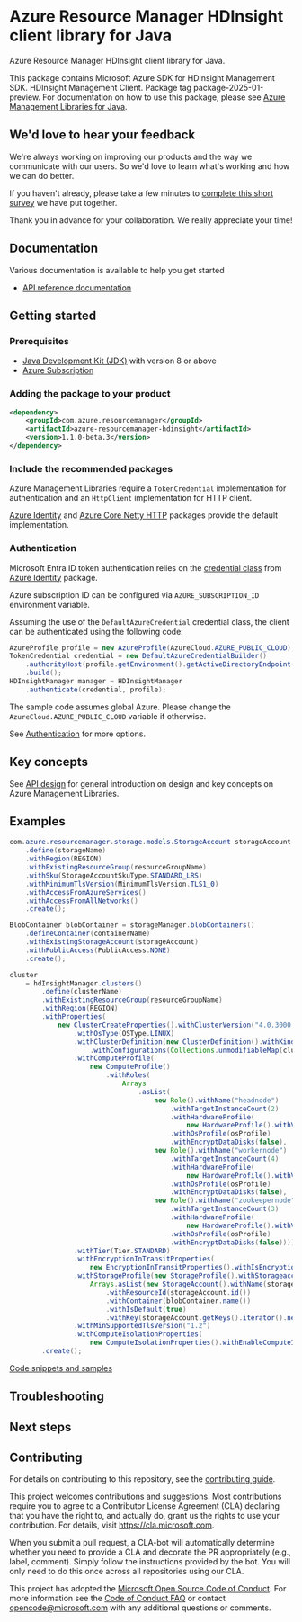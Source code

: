 # Azure Resource Manager HDInsight client library for Java

Azure Resource Manager HDInsight client library for Java.

This package contains Microsoft Azure SDK for HDInsight Management SDK. HDInsight Management Client. Package tag package-2025-01-preview. For documentation on how to use this package, please see [Azure Management Libraries for Java](https://aka.ms/azsdk/java/mgmt).

## We'd love to hear your feedback

We're always working on improving our products and the way we communicate with our users. So we'd love to learn what's working and how we can do better.

If you haven't already, please take a few minutes to [complete this short survey][survey] we have put together.

Thank you in advance for your collaboration. We really appreciate your time!

## Documentation

Various documentation is available to help you get started

- [API reference documentation][docs]

## Getting started

### Prerequisites

- [Java Development Kit (JDK)][jdk] with version 8 or above
- [Azure Subscription][azure_subscription]

### Adding the package to your product

[//]: # ({x-version-update-start;com.azure.resourcemanager:azure-resourcemanager-hdinsight;current})
```xml
<dependency>
    <groupId>com.azure.resourcemanager</groupId>
    <artifactId>azure-resourcemanager-hdinsight</artifactId>
    <version>1.1.0-beta.3</version>
</dependency>
```
[//]: # ({x-version-update-end})

### Include the recommended packages

Azure Management Libraries require a `TokenCredential` implementation for authentication and an `HttpClient` implementation for HTTP client.

[Azure Identity][azure_identity] and [Azure Core Netty HTTP][azure_core_http_netty] packages provide the default implementation.

### Authentication

Microsoft Entra ID token authentication relies on the [credential class][azure_identity_credentials] from [Azure Identity][azure_identity] package.

Azure subscription ID can be configured via `AZURE_SUBSCRIPTION_ID` environment variable.

Assuming the use of the `DefaultAzureCredential` credential class, the client can be authenticated using the following code:

```java
AzureProfile profile = new AzureProfile(AzureCloud.AZURE_PUBLIC_CLOUD);
TokenCredential credential = new DefaultAzureCredentialBuilder()
    .authorityHost(profile.getEnvironment().getActiveDirectoryEndpoint())
    .build();
HDInsightManager manager = HDInsightManager
    .authenticate(credential, profile);
```

The sample code assumes global Azure. Please change the `AzureCloud.AZURE_PUBLIC_CLOUD` variable if otherwise.

See [Authentication][authenticate] for more options.

## Key concepts

See [API design][design] for general introduction on design and key concepts on Azure Management Libraries.

## Examples

```java
com.azure.resourcemanager.storage.models.StorageAccount storageAccount = storageManager.storageAccounts()
    .define(storageName)
    .withRegion(REGION)
    .withExistingResourceGroup(resourceGroupName)
    .withSku(StorageAccountSkuType.STANDARD_LRS)
    .withMinimumTlsVersion(MinimumTlsVersion.TLS1_0)
    .withAccessFromAzureServices()
    .withAccessFromAllNetworks()
    .create();

BlobContainer blobContainer = storageManager.blobContainers()
    .defineContainer(containerName)
    .withExistingStorageAccount(storageAccount)
    .withPublicAccess(PublicAccess.NONE)
    .create();

cluster
    = hdInsightManager.clusters()
        .define(clusterName)
        .withExistingResourceGroup(resourceGroupName)
        .withRegion(REGION)
        .withProperties(
            new ClusterCreateProperties().withClusterVersion("4.0.3000.1")
                .withOsType(OSType.LINUX)
                .withClusterDefinition(new ClusterDefinition().withKind("SPARK")
                    .withConfigurations(Collections.unmodifiableMap(clusterDefinition)))
                .withComputeProfile(
                    new ComputeProfile()
                        .withRoles(
                            Arrays
                                .asList(
                                    new Role().withName("headnode")
                                        .withTargetInstanceCount(2)
                                        .withHardwareProfile(
                                            new HardwareProfile().withVmSize("standard_e8_v3"))
                                        .withOsProfile(osProfile)
                                        .withEncryptDataDisks(false),
                                    new Role().withName("workernode")
                                        .withTargetInstanceCount(4)
                                        .withHardwareProfile(
                                            new HardwareProfile().withVmSize("standard_e8_v3"))
                                        .withOsProfile(osProfile)
                                        .withEncryptDataDisks(false),
                                    new Role().withName("zookeepernode")
                                        .withTargetInstanceCount(3)
                                        .withHardwareProfile(
                                            new HardwareProfile().withVmSize("standard_a2_v2"))
                                        .withOsProfile(osProfile)
                                        .withEncryptDataDisks(false))))
                .withTier(Tier.STANDARD)
                .withEncryptionInTransitProperties(
                    new EncryptionInTransitProperties().withIsEncryptionInTransitEnabled(false))
                .withStorageProfile(new StorageProfile().withStorageaccounts(
                    Arrays.asList(new StorageAccount().withName(storageName + ".blob.core.windows.net")
                        .withResourceId(storageAccount.id())
                        .withContainer(blobContainer.name())
                        .withIsDefault(true)
                        .withKey(storageAccount.getKeys().iterator().next().value()))))
                .withMinSupportedTlsVersion("1.2")
                .withComputeIsolationProperties(
                    new ComputeIsolationProperties().withEnableComputeIsolation(false)))
        .create();
```
[Code snippets and samples](https://github.com/Azure/azure-sdk-for-java/blob/main/sdk/hdinsight/azure-resourcemanager-hdinsight/SAMPLE.md)


## Troubleshooting

## Next steps

## Contributing

For details on contributing to this repository, see the [contributing guide][cg].

This project welcomes contributions and suggestions. Most contributions require you to agree to a Contributor License Agreement (CLA) declaring that you have the right to, and actually do, grant us the rights to use your contribution. For details, visit <https://cla.microsoft.com>.

When you submit a pull request, a CLA-bot will automatically determine whether you need to provide a CLA and decorate the PR appropriately (e.g., label, comment). Simply follow the instructions provided by the bot. You will only need to do this once across all repositories using our CLA.

This project has adopted the [Microsoft Open Source Code of Conduct][coc]. For more information see the [Code of Conduct FAQ][coc_faq] or contact <opencode@microsoft.com> with any additional questions or comments.

<!-- LINKS -->
[survey]: https://microsoft.qualtrics.com/jfe/form/SV_ehN0lIk2FKEBkwd?Q_CHL=DOCS
[docs]: https://azure.github.io/azure-sdk-for-java/
[jdk]: https://learn.microsoft.com/azure/developer/java/fundamentals/
[azure_subscription]: https://azure.microsoft.com/free/
[azure_identity]: https://github.com/Azure/azure-sdk-for-java/blob/main/sdk/identity/azure-identity
[azure_identity_credentials]: https://github.com/Azure/azure-sdk-for-java/tree/main/sdk/identity/azure-identity#credentials
[azure_core_http_netty]: https://github.com/Azure/azure-sdk-for-java/blob/main/sdk/core/azure-core-http-netty
[authenticate]: https://github.com/Azure/azure-sdk-for-java/blob/main/sdk/resourcemanager/docs/AUTH.md
[design]: https://github.com/Azure/azure-sdk-for-java/blob/main/sdk/resourcemanager/docs/DESIGN.md
[cg]: https://github.com/Azure/azure-sdk-for-java/blob/main/CONTRIBUTING.md
[coc]: https://opensource.microsoft.com/codeofconduct/
[coc_faq]: https://opensource.microsoft.com/codeofconduct/faq/
